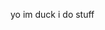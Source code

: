 yo im duck
i do stuff

<!---
korbeythekorb/korbeythekorb is a ✨ special ✨ repository because its `README.md` (this file) appears on your GitHub profile.
You can click the Preview link to take a look at your changes.
--->
